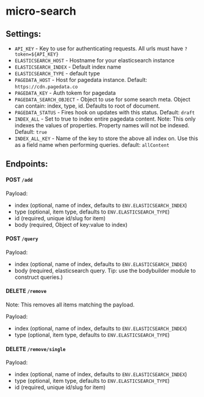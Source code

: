 # micro-search

## Settings:

  - `API_KEY` - Key to use for authenticating requests. All urls must have `?token=${API_KEY}`
  - `ELASTICSEARCH_HOST` - Hostname for your elasticsearch instance
  - `ELASTICSEARCH_INDEX` - Default index name
  - `ELASTICSEARCH_TYPE` - default type
  - `PAGEDATA_HOST` - Host for pagedata instance. Default: `https://cdn.pagedata.co`
  - `PAGEDATA_KEY` - Auth tokem for pagedata
  - `PAGEDATA_SEARCH_OBJECT` - Object to use for some search meta. Object can contain: index, type, id. Defaults to root of document.
  - `PAGEDATA_STATUS` - Fires hook on updates with this status. Default: `draft`
  - `INDEX_ALL` - Set to true to index entire pagedata content. Note: This only indexes the values of properties. Property names will not be indexed. Default: `true`
  - `INDEX_ALL_KEY` - Name of the key to store the above all index on. Use this as a field name when performing queries. default: `allContent`

## Endpoints:

#### POST `/add`

Payload:

  - index (optional, name of index, defaults to `ENV.ELASTICSEARCH_INDEX`)
  - type (optional, item type, defaults to `ENV.ELASTICSEARCH_TYPE`)
  - id (required, unique id/slug for item)
  - body (required, Object of key:value to index)

#### POST `/query`

Payload:

  - index (optional, name of index, defaults to `ENV.ELASTICSEARCH_INDEX`)
  - body (required, elasticsearch query. Tip: use the bodybuilder module to construct queries.)

#### DELETE `/remove`

Note: This removes all items matching the payload.

Payload:

  - index (optional, name of index, defaults to `ENV.ELASTICSEARCH_INDEX`)
  - type (optional, item type, defaults to `ENV.ELASTICSEARCH_TYPE`)

#### DELETE `/remove/single`

Payload:

  - index (optional, name of index, defaults to `ENV.ELASTICSEARCH_INDEX`)
  - type (optional, item type, defaults to `ENV.ELASTICSEARCH_TYPE`)
  - id (required, unique id/slug for item)
